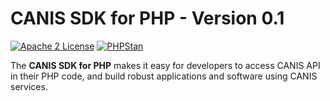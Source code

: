 # CANIS SDK for PHP - Version 0.1

[![Apache 2 License](https://img.shields.io/packagist/l/aws/aws-sdk-php.svg?style=flat)](http://aws.amazon.com/apache-2-0/)
[![PHPStan](https://img.shields.io/badge/PHPStan-level%205-brightgreen.svg?style=flat)](https://phpstan.org/)


The **CANIS SDK for PHP** makes it easy for developers to access CANIS API in their PHP code, and build robust applications and software
using CANIS services.